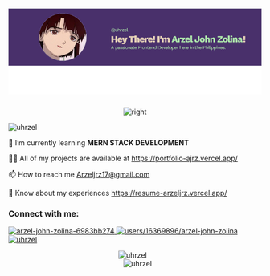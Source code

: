 <h1 align="center">
  <img src="image.png" alt="uhrzel" />
</h1>
<p align="center">
  <img alt="right" width="400" src="https://cdn.dribbble.com/users/1282416/screenshots/2859399/media/7876dd3dbc1111578d80369da11b047b.gif">
</p>

<p align="left">
  <img src="https://komarev.com/ghpvc/?username=uhrzel&label=Profile%20views&color=0e75b6&style=flat" alt="uhrzel" />
</p>

<p align="left">
  🌱 I’m currently learning <strong>MERN STACK DEVELOPMENT</strong>
</p>

<p align="left">
  👨‍💻 All of my projects are available at <a href="https://portfolio-ajrz.vercel.app/">https://portfolio-ajrz.vercel.app/</a>
</p>

<p align="left">
  📫 How to reach me <a href="mailto:Arzeljrz17@gmail.com">Arzeljrz17@gmail.com</a>
</p>

<p align="left">
  📄 Know about my experiences <a href="https://resume-arzeljrz.vercel.app/">https://resume-arzeljrz.vercel.app/</a>
</p>

<h3 align="left">Connect with me:</h3>
<p align="left">
  <a href="https://linkedin.com/in/arzel-john-zolina-6983bb274" target="_blank">
    <img src="https://raw.githubusercontent.com/rahuldkjain/github-profile-readme-generator/master/src/images/icons/Social/linked-in-alt.svg" alt="arzel-john-zolina-6983bb274" height="30" width="40" />
  </a>
  <a href="https://stackoverflow.com/users/16369896/arzel-john-zolina" target="_blank">
    <img src="https://raw.githubusercontent.com/rahuldkjain/github-profile-readme-generator/master/src/images/icons/Social/stack-overflow.svg" alt="users/16369896/arzel-john-zolina" height="30" width="40" />
  </a>
  <a href="https://fb.com/uhrzel" target="_blank">
    <img src="https://raw.githubusercontent.com/rahuldkjain/github-profile-readme-generator/master/src/images/icons/Social/facebook.svg" alt="uhrzel" height="30" width="40" />
  </a>
</p>

<div align="center">
  <div style="flex: 1; margin-right: 10px;">
    <img src="https://github-readme-stats.vercel.app/api/top-langs?username=uhrzel&show_icons=true&locale=en&layout=compact&theme=radical" alt="uhrzel" />
  </div>
  <div style="flex: 1; margin-left: 10px;">
    <img src="https://github-readme-stats.vercel.app/api?username=uhrzel&theme=radical" alt="uhrzel" />
  </div>
</div>
